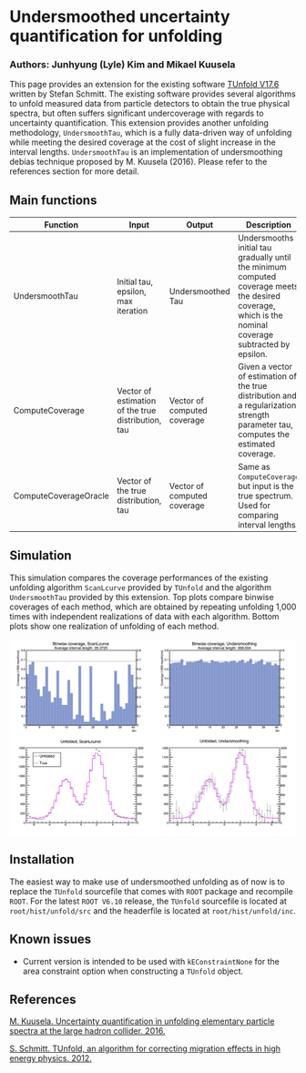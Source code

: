 # Undersmoothed uncertainty quantification for unfolding    

### Authors: Junhyung (Lyle) Kim and Mikael Kuusela

This page provides an extension for the existing software [TUnfold V17.6](https://www.desy.de/~sschmitt/tunfold.html) written by Stefan Schmitt. The existing software provides several algorithms to unfold measured data from particle detectors to obtain the true physical spectra, but often suffers significant undercoverage with regards to uncertainty quantification. This extension provides another unfolding methodology, `UndersmoothTau`, which is a fully data-driven way of unfolding while meeting the desired coverage at the cost of slight increase in the interval lengths. `UndersmoothTau` is an implementation of undersmoothing debias technique proposed by M. Kuusela (2016). Please refer to the references section for more detail.

## Main functions

| Function | Input | Output | Description |
| --- | --- | --- | --- |
| UndersmoothTau | Initial tau, epsilon, max iteration | Undersmoothed Tau | Undersmooths initial tau gradually until the minimum computed coverage meets the desired coverage, which is the nominal coverage subtracted by epsilon. |
| ComputeCoverage | Vector of estimation of the true distribution, tau | Vector of computed coverage | Given a vector of estimation of the true distribution and a regularization strength parameter tau, computes the estimated coverage. |
| ComputeCoverageOracle | Vector of the true distribution, tau | Vector of computed coverage | Same as `ComputeCoverage` but input is the true spectrum. Used for comparing interval lengths. |

## Simulation

This simulation compares the coverage performances of the existing unfolding algorithm `ScanLcurve` provided by `TUnfold` and the algorithm `UndersmoothTau` provided by this extension. Top plots compare binwise coverages of each method, which are obtained by repeating unfolding 1,000 times with independent realizations of data with each algorithm. Bottom plots show one realization of unfolding of each method.

![Simulation](UndersmoothTauSimulation.png)

## Installation
The easiest way to make use of undersmoothed unfolding as of now is to replace the `TUnfold` sourcefile that comes with `ROOT` package and recompile `ROOT`. For the latest `ROOT V6.10` release, the `TUnfold` sourcefile is located at `root/hist/unfold/src` and the headerfile is located at `root/hist/unfold/inc`.

## Known issues
* Current version is intended to be used with `kEConstraintNone` for the area constraint option when constructing a `TUnfold` object.    

## References
[M. Kuusela. Uncertainty quantification in unfolding elementary particle spectra at the large hadron collider. 2016.](https://infoscience.epfl.ch/record/220015)        

[S. Schmitt. TUnfold, an algorithm for correcting migration effects in high energy physics. 2012.](http://iopscience.iop.org/1748-0221/7/10/T10003/)

